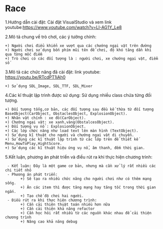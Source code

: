 # Race
1.Hướng dẫn cài đặt:
Cài đặt VisualStudio và xem link youtube:https://www.youtube.com/watch?v=LI-AG1Y_Le8

2.Mô tả chung về trò chơi, các ý tưởng chính:

    +) Người chơi điểu khiển xe vượt qua các chướng ngại vật trên đường
    +) Người chơi sử dụng bốn phím mũi tên để chơi, độ khó tăng dần khi qua từng mốc điểm
    +) Trò chơi có các đối tượng là : người chơi, xe chướng ngại vật, điểm số
    
3.Mô tả các chức năng đã cài đặt: link youtube: https://youtu.be/RTcdPT1iAh0

    +) Sử dụng SDL_Image, SDL_TTF, SDL_Mixer
    
4.Các kĩ thuật lập trình được sử dụng: Sử dụng nhiều class chứa từng đối tượng.

    +) Đối tượng tổng,cơ bản, các đối tượng sau đều kế thừa từ đối tượng BaseObject(CarObject, ObstaclesObject, ExplosionObject).
    +) Nhân vật chính : xe đỏ(CarObject).
    +) Chướng ngại vật: xe xanh,vàng(ObstalcesObject).
    +) Đối tượng vụ nổ : ExplosionObject.
    +) Các lớp chức năng như load text lên màn hình (TextObject).
    +) Sử dụng kĩ thuật cho người và chướng ngại vật di chuyển.
    +) Sử dụng các kĩ thuật lập trình từ các lớp trên để thiết kế Menu,HowToPlay,HightScore.
    +) Sử dụng các kĩ thuật hiệu ứng vụ nổ, âm thanh, đếm thời gian.
    
5.Kết luận, phương án phát triển và điều rút ra khi thực hiện chương trình:

     - Kết luận: Đây là một game cơ bản, nhưng mà cần xử lý rất nhiều các chi tiết nhỏ
     - Phương án phát triển: 
           +) Sẽ tạo ra nhiều chức năng cho người chơi như có thêm mạng sống.
           +) Ăn các item thì được tăng mạng hay tăng tốc trong thời gian ngắn.
           +) Tạo chế độ chơi hai người.
     - Điều rút ra khi thực hiện chương trình:
           +) Cần cải thiện thuật toán nhiều hơn nữa
           +) Cần cải thiện khả năng refactor
           +) Cần học hỏi rất nhiều từ các nguồn khác nhau để cải thiện chương trình
           +) Nâng cao khả năng debug
